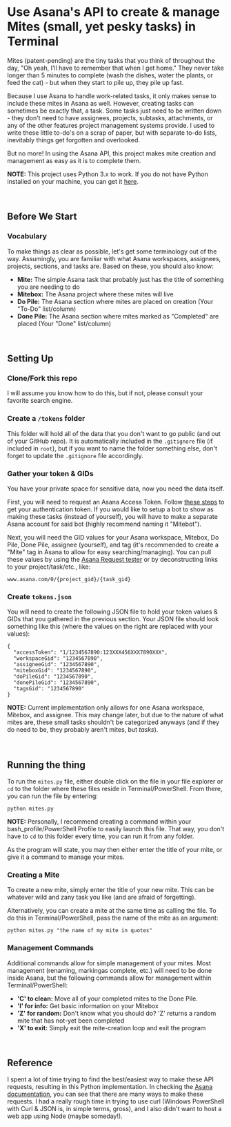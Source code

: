 # Use Asana's API to create & manage Mites (small, yet pesky tasks) in Terminal

Mites (patent-pending) are the tiny tasks that you think of throughout the day, "Oh yeah, I'll have to remember that when I get home." They never take longer than 5 minutes to complete (wash the dishes, water the plants, or feed the cat) - but when they start to pile up, they pile up fast.

Because I use Asana to handle work-related tasks, it only makes sense to include these mites in Asana as well. However, creating tasks can sometimes be exactly that, a task. Some tasks just need to be written down - they don't need to have assignees, projects, subtasks, attachments, or any of the other features project management systems provide. I used to write these little to-do's on a scrap of paper, but with separate to-do lists, inevitably things get forgotten and overlooked.

But no more! In using the Asana API, this project makes mite creation and management as easy as it is to complete them. 

**NOTE:** This project uses Python 3.x to work. If you do not have Python installed on your machine, you can get it [here](https://www.python.org/downloads/).

<br>

## Before We Start

### Vocabulary

To make things as clear as possible, let's get some terminology out of the way. Assumingly, you are familiar with what Asana workspaces, assignees, projects, sections, and tasks are. Based on these, you should also know:

- **Mite:** The simple Asana task that probably just has the title of something you are needing to do
- **Mitebox:** The Asana project where these mites will live
- **Do Pile:** The Asana section where mites are placed on creation (Your "To-Do" list/column)
- **Done Pile:** The Asana section where mites marked as "Completed" are placed (Your "Done" list/column)

<br>

## Setting Up

### Clone/Fork this repo

I will assume you know how to do this, but if not, please consult your favorite search engine.

### Create a `/tokens` folder

This folder will hold all of the data that you don't want to go public (and out of your GitHub repo). It is automatically included in the `.gitignore` file (if included in `root`), but if you want to name the folder something else, don't forget to update the `.gitignore` file accordingly.

### Gather your token & GIDs

You have your private space for sensitive data, now you need the data itself.

First, you will need to request an Asana Access Token. Follow [these steps](https://developers-legacy.asana.com/docs/personal-access-token) to get your authentication token. If you would like to setup a bot to show as making these tasks (instead of yourself), you will have to make a separate Asana account for said bot (highly recommend naming it "Mitebot").

Next, you will need the GID values for your Asana workspace, Mitebox, Do Pile, Done Pile, assignee (yourself), and tag (it's recommended to create a "Mite" tag in Asana to allow for easy searching/managing). You can pull these values by using the [Asana Request tester](https://developers.asana.com/reference/createtask) or by deconstructing links to your project/task/etc., like:

```
www.asana.com/0/{project_gid}/{task_gid}
```

### Create `tokens.json`

You will need to create the following JSON file to hold your token values & GIDs that you gathered in the previous section. Your JSON file should look something like this (where the values on the right are replaced with your values):

```
{
  "accessToken": "1/1234567890:123XXX456XXX7890XXX",
  "workspaceGid": "1234567890",
  "assigneeGid": "1234567890",
  "miteboxGid": "1234567890",
  "doPileGid": "1234567890",
  "donePileGid": "1234567890",
  "tagsGid": "1234567890"
}
```

**NOTE:** Current implementation only allows for one Asana workspace, Mitebox, and assignee. This may change later, but due to the nature of what mites are, these small tasks shouldn't be categorized anyways (and if they do need to be, they probably aren't mites, but *tasks*).

<br>

## Running the thing

To run the `mites.py` file, either double click on the file in your file explorer or `cd` to the folder where these files reside in Terminal/PowerShell. From there, you can run the file by entering:

```
python mites.py
```

**NOTE:** Personally, I recommend creating a command within your bash_profile/PowerShell Profile to easily launch this file. That way, you don't have to `cd` to this folder every time, you can run it from any folder.

As the program will state, you may then either enter the title of your mite, or give it a command to manage your mites.

### Creating a Mite

To create a new mite, simply enter the title of your new mite. This can be whatever wild and zany task you like (and are afraid of forgetting).

Alternatively, you can create a mite at the same time as calling the file. To do this in Terminal/PowerShell, pass the name of the mite as an argument:

```
python mites.py "the name of my mite in quotes"
```

### Management Commands

Additional commands allow for simple management of your mites. Most management (renaming, markingas complete, etc.) will need to be done inside Asana, but the following commands allow for management within Terminal/PowerShell:

- **'C' to clean:** Move all of your completed mites to the Done Pile.
- **'I' for info:** Get basic information on your Mitebox
- **'Z' for random:** Don't know what you should do? 'Z' returns a random mite that has not-yet been completed
- **'X' to exit:** Simply exit the mite-creation loop and exit the program

<br>

## Reference

I spent a lot of time trying to find the best/easiest way to make these API requests, resulting in this Python implementation. In checking the [Asana documentation](https://developers.asana.com/reference/createtask), you can see that there are many ways to make these requests. I had a really rough time in trying to use curl (Windows PowerShell with Curl & JSON is, in simple terms, gross), and I also didn't want to host a web app using Node (maybe someday!).
